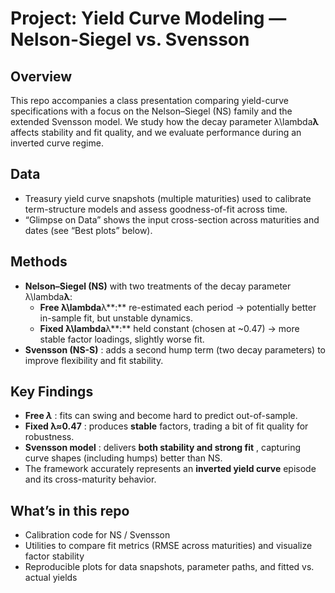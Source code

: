 
# Project: Yield Curve Modeling — Nelson-Siegel vs. Svensson

## Overview

This repo accompanies a class presentation comparing yield-curve specifications with a focus on the Nelson–Siegel (NS) family and the extended Svensson model. We study how the decay parameter λ\lambda**λ** affects stability and fit quality, and we evaluate performance during an inverted curve regime.

## Data

* Treasury yield curve snapshots (multiple maturities) used to calibrate term-structure models and assess goodness-of-fit across time.
* “Glimpse on Data” shows the input cross-section across maturities and dates (see “Best plots” below).

## Methods

* **Nelson–Siegel (NS)** with two treatments of the decay parameter λ\lambda**λ**:
  * **Free λ\lambda**λ**:** re-estimated each period → potentially better in-sample fit, but unstable dynamics.
  * **Fixed λ\lambda**λ**:** held constant (chosen at ~0.47) → more stable factor loadings, slightly worse fit.
* **Svensson (NS-S)** : adds a second hump term (two decay parameters) to improve flexibility and fit stability.

## Key Findings

* **Free *λ*** : fits can swing and become hard to predict out-of-sample.
* **Fixed λ≈0.47**  : produces **stable** factors, trading a bit of fit quality for robustness.
* **Svensson model** : delivers  **both stability and strong fit** , capturing curve shapes (including humps) better than NS.
* The framework accurately represents an **inverted yield curve** episode and its cross-maturity behavior.

## What’s in this repo

* Calibration code for NS / Svensson
* Utilities to compare fit metrics (RMSE across maturities) and visualize factor stability
* Reproducible plots for data snapshots, parameter paths, and fitted vs. actual yields

